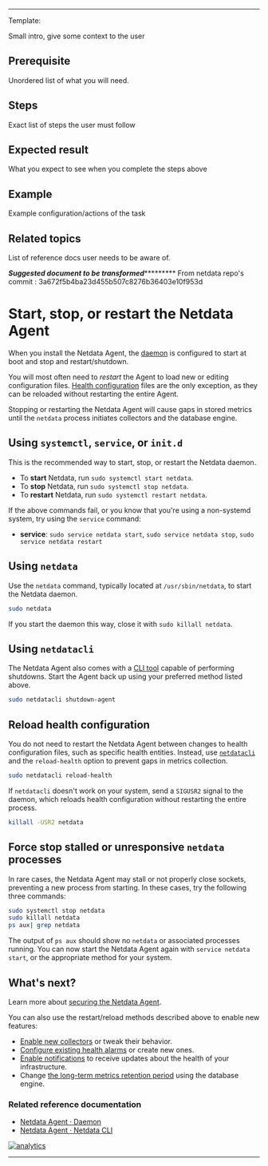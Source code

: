 <!--
Title: "Start, stop and restart Agent"
custom_edit_url: "https://github.com/netdata/netdata/blob/master/docs/tasks/general-configuration/start--stop-and-restart-agent.md"
learn_status: "Published"
learn_topic_type: "Tasks"
learn_rel_path: "general-configuration"
learn_docs_purpose: "Instructions on how to Start, Stop and Restart the Netdata Agent"
-->

**********************************************************************
Template:

Small intro, give some context to the user

## Prerequisite

Unordered list of what you will need. 

## Steps

Exact list of steps the user must follow

## Expected result

What you expect to see when you complete the steps above

## Example

Example configuration/actions of the task

## Related topics

List of reference docs user needs to be aware of.

*****************Suggested document to be transformed**************************
From netdata repo's commit : 3a672f5b4ba23d455b507c8276b36403e10f953d<!--
title: "Start, stop, or restart the Netdata Agent"
description: "Manage the Netdata Agent daemon, load configuration changes, and troubleshoot stuck processes on systemd and non-systemd nodes."
custom_edit_url: https://github.com/netdata/netdata/edit/master/docs/configure/start-stop-restart.md
-->

# Start, stop, or restart the Netdata Agent

When you install the Netdata Agent, the [daemon](/daemon/README.md) is configured to start at boot and stop and
restart/shutdown.

You will most often need to _restart_ the Agent to load new or editing configuration files. [Health
configuration](#reload-health-configuration) files are the only exception, as they can be reloaded without restarting
the entire Agent.

Stopping or restarting the Netdata Agent will cause gaps in stored metrics until the `netdata` process initiates
collectors and the database engine.

## Using `systemctl`, `service`, or `init.d`

This is the recommended way to start, stop, or restart the Netdata daemon.

- To **start** Netdata, run `sudo systemctl start netdata`.
- To **stop** Netdata, run `sudo systemctl stop netdata`.
- To **restart** Netdata, run `sudo systemctl restart netdata`.

If the above commands fail, or you know that you're using a non-systemd system, try using the `service` command:

- **service**: `sudo service netdata start`, `sudo service netdata stop`, `sudo service netdata restart`

## Using `netdata`

Use the `netdata` command, typically located at `/usr/sbin/netdata`, to start the Netdata daemon. 

```bash
sudo netdata
```

If you start the daemon this way, close it with `sudo killall netdata`.

## Using `netdatacli`

The Netdata Agent also comes with a [CLI tool](/cli/README.md) capable of performing shutdowns. Start the Agent back up
using your preferred method listed above.

```bash
sudo netdatacli shutdown-agent
```

## Reload health configuration

You do not need to restart the Netdata Agent between changes to health configuration files, such as specific health
entities. Instead, use [`netdatacli`](#using-netdatacli) and the `reload-health` option to prevent gaps in metrics
collection.

```bash
sudo netdatacli reload-health
```

If `netdatacli` doesn't work on your system, send a `SIGUSR2` signal to the daemon, which reloads health configuration
without restarting the entire process.

```bash
killall -USR2 netdata
```

## Force stop stalled or unresponsive `netdata` processes

In rare cases, the Netdata Agent may stall or not properly close sockets, preventing a new process from starting. In
these cases, try the following three commands:

```bash
sudo systemctl stop netdata
sudo killall netdata
ps aux| grep netdata
```

The output of `ps aux` should show no `netdata` or associated processes running. You can now start the Netdata Agent
again with `service netdata start`, or the appropriate method for your system.

## What's next?

Learn more about [securing the Netdata Agent](/docs/configure/secure-nodes.md).

You can also use the restart/reload methods described above to enable new features:

- [Enable new collectors](/docs/collect/enable-configure.md) or tweak their behavior.
- [Configure existing health alarms](/docs/monitor/configure-alarms.md) or create new ones.
- [Enable notifications](/docs/monitor/enable-notifications.md) to receive updates about the health of your
  infrastructure.
- Change [the long-term metrics retention period](/docs/store/change-metrics-storage.md) using the database engine.

### Related reference documentation

- [Netdata Agent · Daemon](/daemon/README.md)
- [Netdata Agent · Netdata CLI](/cli/README.md)

[![analytics](https://www.google-analytics.com/collect?v=1&aip=1&t=pageview&_s=1&ds=github&dr=https%3A%2F%2Fgithub.com%2Fnetdata%2Fnetdata&dl=https%3A%2F%2Fmy-netdata.io%2Fgithub%2Fdocs%2Fconfigure%2Fstart-stop-restart&_u=MAC~&cid=5792dfd7-8dc4-476b-af31-da2fdb9f93d2&tid=UA-64295674-3)](<>)
*******************************************************************************
